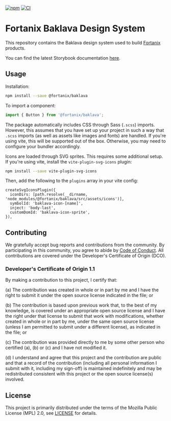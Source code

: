 
[![npm](https://img.shields.io/npm/v/@fortanix/baklava.svg?style=flat)](https://www.npmjs.com/package/@fortanix/baklava)
[![CI](https://github.com/fortanix/baklava/actions/workflows/ci.yaml/badge.svg)](https://github.com/fortanix/@fortanix/baklava/actions)

# Fortanix Baklava Design System

This repository contains the Baklava design system used to build [Fortanix](https://fortanix.com) products.

You can find the latest Storybook documentation [here](https://fortanix.github.io/baklava).


## Usage

Installation:

```sh
npm install --save @fortanix/baklava
```

To import a component:

```typescript
import { Button } from '@fortanix/baklava';
```

The package automatically includes CSS through Sass (`.scss`) imports. However, this assumes that you have set up your
project in such a way that `.scss` imports (as well as assets like images and fonts) are handled. If you're using vite,
this will be supported out of the box. Otherwise, you may need to configure your bundler accordingly.

Icons are loaded through SVG sprites. This requires some additional setup. If you're using vite, install the
`vite-plugin-svg-icons` plugin:

```sh
npm install --save vite-plugin-svg-icons
```

Then, add the following to the `plugins` array in your vite config:

```
createSvgIconsPlugin({
  iconDirs: [path.resolve(__dirname, 'node_modules/@fortanix/baklava/src/assets/icons')],
  symbolId: 'baklava-icon-[name]',
  inject: 'body-last',
  customDomId: 'baklava-icon-sprite',
}),
```


## Contributing

We gratefully accept bug reports and contributions from the community.
By participating in this community, you agree to abide by [Code of Conduct](./CODE_OF_CONDUCT.md).
All contributions are covered under the Developer's Certificate of Origin (DCO).

### Developer's Certificate of Origin 1.1

By making a contribution to this project, I certify that:

(a) The contribution was created in whole or in part by me and I
have the right to submit it under the open source license
indicated in the file; or

(b) The contribution is based upon previous work that, to the best
of my knowledge, is covered under an appropriate open source
license and I have the right under that license to submit that
work with modifications, whether created in whole or in part
by me, under the same open source license (unless I am
permitted to submit under a different license), as indicated
in the file; or

(c) The contribution was provided directly to me by some other
person who certified (a), (b) or (c) and I have not modified
it.

(d) I understand and agree that this project and the contribution
are public and that a record of the contribution (including all
personal information I submit with it, including my sign-off) is
maintained indefinitely and may be redistributed consistent with
this project or the open source license(s) involved.

## License

This project is primarily distributed under the terms of the Mozilla Public License (MPL) 2.0, see [LICENSE](./LICENSE) for details.
